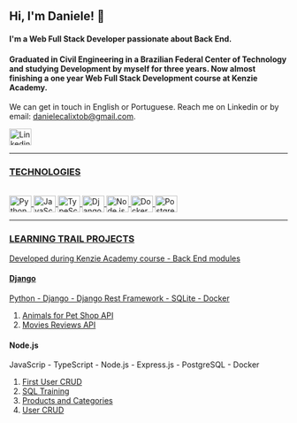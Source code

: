 ## Hi, I'm Daniele! 💬

#### I'm a Web Full Stack Developer passionate about Back End.
#### Graduated in Civil Engineering in a Brazilian Federal Center of Technology and studying Development by myself for three years. Now almost finishing a one year Web Full Stack Development course at Kenzie Academy.

We can get in touch in English or Portuguese. Reach me on Linkedin or by email: danielecalixtob@gmail.com.

<div style="display: inline_block">
  <a href="https://www.linkedin.com/in/daniele-calixto-barros" />
  <img align="center" alt="Linkedin" height="30" width="40" src="https://cdn.jsdelivr.net/gh/devicons/devicon/icons/linkedin/linkedin-original.svg" />
</div>

---

### TECHNOLOGIES
  
<div style="display: inline_block"><br>
  <img align="center" alt="Python" height="30" width="40" src="https://cdn.jsdelivr.net/gh/devicons/devicon/icons/python/python-original.svg" />
  <img align="center" alt="JavaScript" height="30" width="40" src="https://cdn.jsdelivr.net/gh/devicons/devicon/icons/javascript/javascript-original.svg" />
  <img align="center" alt="TypeScript" height="30" width="40" src="https://cdn.jsdelivr.net/gh/devicons/devicon/icons/typescript/typescript-original.svg" />          
  <img align="center" alt="Django" height="30" width="40" src="https://cdn.jsdelivr.net/gh/devicons/devicon/icons/django/django-plain.svg" />
  <img align="center" alt="Node.js" height="30" width="40" src="https://cdn.jsdelivr.net/gh/devicons/devicon/icons/nodejs/nodejs-original.svg" />
  <img align="center" alt="Docker" height="30" width="40" src="https://cdn.jsdelivr.net/gh/devicons/devicon/icons/docker/docker-original-wordmark.svg" />
  <img align="center" alt="PostgreSQL" height="30" width="40" src="https://cdn.jsdelivr.net/gh/devicons/devicon/icons/postgresql/postgresql-original-wordmark.svg" />
</div>          

---

<!--- <div align="center">
  <a href="https://github.com/danielecalixto">
  <img height="90em" src="https://github-readme-stats.vercel.app/api/top-langs/?username=danielecalixto&layout=compact&langs_count=7&theme=dark"/>
 </div>
        --->
        
### LEARNING TRAIL PROJECTS
Developed during Kenzie Academy course - Back End modules

#### Django
Python - Django - Django Rest Framework - SQLite - Docker

1. [Animals for Pet Shop API](https://github.com/danielecalixto/pet-shop)
2. [Movies Reviews API](https://github.com/danielecalixto/movies-reviews-api)


#### Node.js
JavaScrip - TypeScript - Node.js - Express.js - PostgreSQL - Docker

1. [First User CRUD](https://github.com/danielecalixto/first_crud)
2. [SQL Training](https://github.com/danielecalixto/m4_entrega_sqlanches-danielecalixto)
3. [Products and Categories](https://github.com/danielecalixto/products-categories)
4. [User CRUD](https://github.com/danielecalixto/user-crud)

